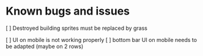 # Known bugs and issues

[ ] Destroyed building sprites must be replaced by grass

[ ] UI on mobile is not working properly
[ ] bottom bar UI on mobile needs to be adapted (maybe on 2 rows)
